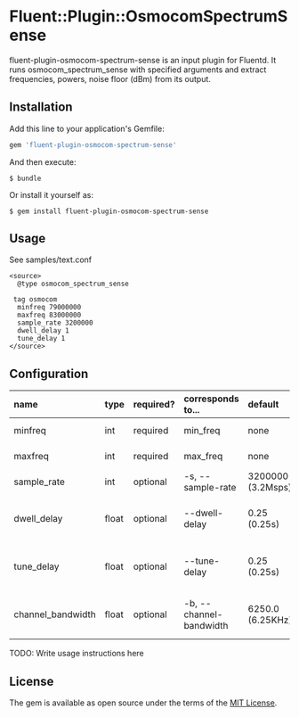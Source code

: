 # Fluent::Plugin::OsmocomSpectrumSense

fluent-plugin-osmocom-spectrum-sense is an input plugin for Fluentd. It runs osmocom_spectrum_sense with specified arguments and extract frequencies, powers, noise floor (dBm) from its output.

## Installation

Add this line to your application's Gemfile:

```ruby
gem 'fluent-plugin-osmocom-spectrum-sense'
```

And then execute:

    $ bundle

Or install it yourself as:

    $ gem install fluent-plugin-osmocom-spectrum-sense

## Usage

See samples/text.conf

```
<source>
  @type osmocom_spectrum_sense

 tag osmocom
  minfreq 79000000
  maxfreq 83000000
  sample_rate 3200000
  dwell_delay 1
  tune_delay 1
</source>
```

## Configuration

|name|type|required?|corresponds to...|default|description|
|:---|:---|:--------|:----------------|:------|:----------|
|minfreq|int|required|min_freq|none|Minimum Frequency|
|maxfreq|int|required|max_freq|none|Maximum Frequency|
|sample_rate|int|optional|-s, --sample-rate|3200000 (3.2Msps)|Sample rate|
|dwell_delay|float|optional|--dwell-delay|0.25 (0.25s)|Seconds to dwell at a given frequency|
|tune_delay|float|optional|--tune-delay|0.25 (0.25s)|Seconds to delay after changing frequency|
|channel_bandwidth|float|optional|-b, --channel-bandwidth|6250.0 (6.25KHz)|Channel bandwidth of fft bins in Hz|

TODO: Write usage instructions here


## License

The gem is available as open source under the terms of the [MIT License](http://opensource.org/licenses/MIT).


